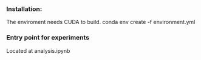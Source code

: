 ### Installation:
The enviroment needs CUDA to build.
conda env create -f environment.yml


### Entry point for experiments
Located at analysis.ipynb
